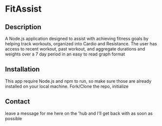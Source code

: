 # FitAssist

## Description

A Node.js application designed to assist with achieving fitness goals by helping track workouts, organized into Cardio and Resistance.
The user has access to recent workout, past workout, and aggregate durations and weights over a 7 day period in an easy to read graph format

## Installation 

This app require Node.js and npm to run, so make sure those are already installed on your local machine. Fork/Clone the repo, initialize

## Contact 

leave a message for me here on the 'hub and I'll get back with as soon as possible 